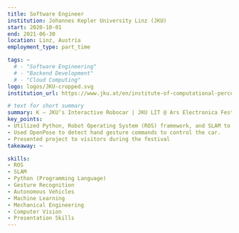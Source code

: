 ```yaml
---
title: Software Engineer
institution: Johannes Kepler University Linz (JKU)
start: 2020-10-01
end: 2021-06-30
location: Linz, Austria
employment_type: part_time

tags: ~
  # - "Software Engineering"
  # - "Backend Development"
  # - "Cloud Computing"
logo: logos/JKU-cropped.svg
institution_url: https://www.jku.at/en/institute-of-computational-perception/

# text for short summary
summary: K – JKU’s Interactive Robocar | JKU LIT @ Ars Electronica Festival
key_points: 
- Utilized Python, Robot Operating System (ROS) framework, and SLAM to provide localization of our autonomous car.
- Used OpenPose to detect hand gesture commands to control the car.
- Presented project to visitors during the festival
takeaway: ~

skills: 
- ROS
- SLAM
- Python (Programming Language)
- Gesture Recognition
- Autonomous Vehicles
- Machine Learning
- Mechanical Engineering
- Computer Vision
- Presentation Skills
---
```


